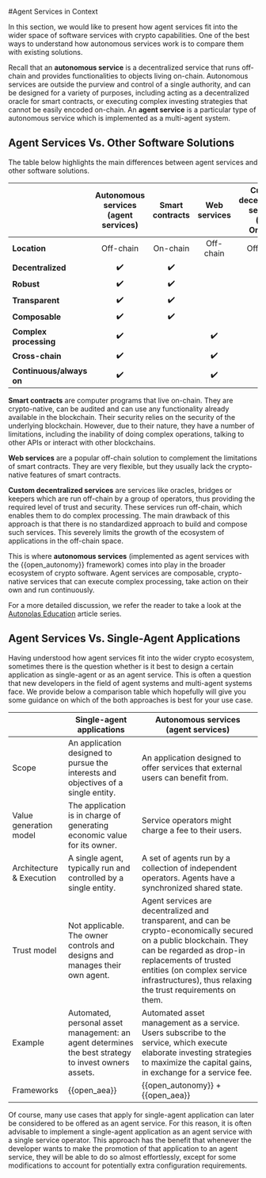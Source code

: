 #Agent Services in Context

In this section, we would like to present how agent services fit into the wider space of software services with crypto capabilities. One of the best ways to understand how autonomous services work is to compare them with existing solutions.

Recall that an **autonomous service** is a decentralized service that runs off-chain and provides functionalities to objects living on-chain. Autonomous services are outside the purview and control of a single authority, and can be designed for a variety of purposes, including acting as a decentralized oracle for smart contracts, or executing complex investing strategies that cannot be easily encoded on-chain. An **agent service** is a particular type of autonomous service which is implemented as a multi-agent system.

## Agent Services Vs. Other Software Solutions

The table below highlights the main differences between agent services and other software solutions.

|                          | Autonomous services (agent services) |   Smart contracts  |    Web services    | Custom decentralized services (e.g., Oracles) |
|--------------------------|:-------------------:|:------------------:|:------------------:|:---------------------------------------------:|
| **Location**             |      Off-chain      |      On-chain      |      Off-chain     |                   Off-chain                   |
| **Decentralized**        |  :heavy_check_mark: | :heavy_check_mark: |                    |               :heavy_check_mark:              |
| **Robust**               |  :heavy_check_mark: | :heavy_check_mark: |                    |               :heavy_check_mark:              |
| **Transparent**          |  :heavy_check_mark: | :heavy_check_mark: |                    |               :heavy_check_mark:              |
| **Composable**           |  :heavy_check_mark: | :heavy_check_mark: |                    |                                               |
| **Complex processing**   |  :heavy_check_mark: |                    | :heavy_check_mark: |               :heavy_check_mark:              |
| **Cross-chain**          |  :heavy_check_mark: |                    | :heavy_check_mark: |               :heavy_check_mark:              |
| **Continuous/always on** |  :heavy_check_mark: |                    | :heavy_check_mark: |               :heavy_check_mark:              |

**Smart contracts** are computer programs that live on-chain. They are crypto-native, can be audited and can use any functionality already available in the blockchain. Their security relies
on the security of the underlying blockchain. However, due to their nature, they have a number of limitations, including the inability of doing complex operations, talking to other APIs or interact with other blockchains.

**Web services** are a popular off-chain solution to complement the limitations of smart contracts. They are very flexible, but they usually lack the crypto-native features of smart contracts.

**Custom decentralized services** are services like oracles, bridges or keepers which are run off-chain by a group of operators, thus providing the required level of trust and security. These services run off-chain, which enables them to do complex processing. The main drawback of this approach is that there is no standardized approach to build and compose such services. This severely limits the growth of the ecosystem of applications in the off-chain space.

This is where **autonomous services** (implemented as agent services with the {{open_autonomy}} framework) comes into play in the broader ecosystem of crypto software. Agent services are composable, crypto-native services that can execute complex processing, take action on their own and run continuously.

For a more detailed discussion, we refer the reader to take a look at the [Autonolas Education](https://www.autonolas.network/education-articles) article series.


## Agent Services Vs. Single-Agent Applications

Having understood how agent services fit into the wider crypto ecosystem, sometimes there is the question whether is it best to design a certain application as single-agent or as an agent service.
This is often a question that new developers in the field of agent systems and multi-agent systems face. We provide below a comparison table which hopefully will give you some guidance on which of the both approaches is best for your use case.

|       | Single-agent applications             | Autonomous services (agent services) |
| ----------- | ------------------------------------ | --- |
| Scope | An application designed to pursue the interests and objectives of a single entity. | An application designed to offer services that external users can benefit from. |
| Value generation model | The application is in charge of generating economic value for its owner. | Service operators might charge a fee to their users. |
| Architecture & Execution | A single agent, typically run and controlled by a single entity. | A set of agents run by a collection of independent operators. Agents have a synchronized shared state. |
| Trust model | Not applicable. The owner controls and designs and manages their own agent. | Agent services are decentralized and transparent, and can be crypto-economically secured on a public blockchain. They can be regarded as drop-in replacements of trusted entities (on complex service infrastructures), thus relaxing the trust requirements on them. |
| Example | Automated, personal asset management: an agent determines the best strategy to invest owners assets. | Automated asset management as a service. Users subscribe to the service, which execute elaborate investing strategies to maximize the capital gains, in exchange for a service fee. |
| Frameworks   | {{open_aea}} | {{open_autonomy}} + {{open_aea}} |

Of course, many use cases that apply for single-agent application can later be considered to be offered as an agent service. For this reason, it is often advisable to implement a single-agent application as an agent service with a single service operator. This approach has the benefit that whenever the developer wants to make the promotion of that application to an agent service, they will be able to do so almost effortlessly, except for some modifications to account for potentially extra configuration requirements.
